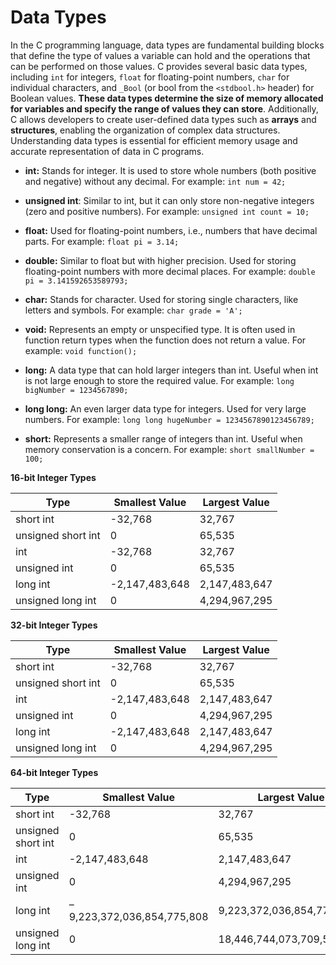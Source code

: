 # Data Types

In the C programming language, data types are fundamental building blocks that define the type of values a variable can hold and the operations that can be performed on those values. C provides several basic data types, including `int` for integers, `float` for floating-point numbers, `char` for individual characters, and `_Bool` (or bool from the `<stdbool.h>` header) for Boolean values. **These data types determine the size of memory allocated for variables and specify the range of values they can store**. Additionally, C allows developers to create user-defined data types such as **arrays** and **structures**, enabling the organization of complex data structures. Understanding data types is essential for efficient memory usage and accurate representation of data in C programs.


* **int:** Stands for integer. It is used to store whole numbers (both positive and negative) without any decimal. For example: `int num = 42;`

* **unsigned int**: Similar to int, but it can only store non-negative integers (zero and positive numbers). For example: `unsigned int count = 10;`

* **float:** Used for floating-point numbers, i.e., numbers that have decimal parts. For example: `float pi = 3.14;`

* **double:** Similar to float but with higher precision. Used for storing floating-point numbers with more decimal places. For example: `double pi = 3.141592653589793;`

* **char:** Stands for character. Used for storing single characters, like letters and symbols. For example: `char grade = 'A';`

* **void:** Represents an empty or unspecified type. It is often used in function return types when the function does not return a value. For example: `void function();`

* **long:** A data type that can hold larger integers than int. Useful when int is not large enough to store the required value. For example: `long bigNumber = 1234567890;`

* **long long:** An even larger data type for integers. Used for very large numbers. For example: `long long hugeNumber = 1234567890123456789;`

* **short:** Represents a smaller range of integers than int. Useful when memory conservation is a concern. For example: `short smallNumber = 100;`


**16-bit Integer Types**

|Type                 | Smallest Value | Largest Value |
|---------------------|----------------|---------------|
|short int            |        -32,768 |        32,767 |
|unsigned short int   |              0 |        65,535 |
|int                  |        -32,768 |        32,767 |
|unsigned int         |              0 |        65,535 |
|long int             | -2,147,483,648 | 2,147,483,647 |
|unsigned long int    |              0 | 4,294,967,295 |


**32-bit Integer Types**

|Type                 | Smallest Value | Largest Value |
|---------------------|----------------|---------------|
|short int            |        -32,768 |        32,767 |
|unsigned short int   |              0 |        65,535 |
|int                  | -2,147,483,648 | 2,147,483,647 |
|unsigned int         |              0 | 4,294,967,295 |
|long int             | -2,147,483,648 | 2,147,483,647 |
|unsigned long int    |              0 | 4,294,967,295 |


**64-bit Integer Types**

|Type                 |             Smallest Value |              Largest Value |
|---------------------|----------------------------|----------------------------|
|short int            |                    -32,768 |                     32,767 |
|unsigned short int   |                          0 |                     65,535 |
|int                  |             -2,147,483,648 |              2,147,483,647 |
|unsigned int         |                          0 |              4,294,967,295 |
|long int             | –9,223,372,036,854,775,808 |  9,223,372,036,854,775,807 |
|unsigned long int    |                          0 | 18,446,744,073,709,551,615 |
